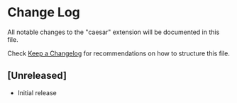 # Change Log

All notable changes to the "caesar" extension will be documented in this file.

Check [Keep a Changelog](http://keepachangelog.com/) for recommendations on how to structure this file.

## [Unreleased]

- Initial release